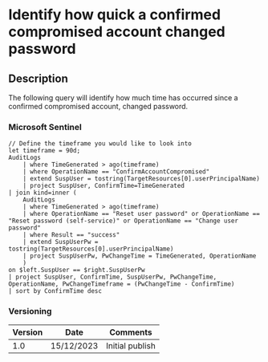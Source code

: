 # Identify how quick a confirmed compromised account changed password

## Description

The following query will identify how much time has occurred since a confirmed compromised account, changed password.

### Microsoft Sentinel
```
// Define the timeframe you would like to look into
let timeframe = 90d;
AuditLogs
    | where TimeGenerated > ago(timeframe)
    | where OperationName == "ConfirmAccountCompromised"
    | extend SuspUser = tostring(TargetResources[0].userPrincipalName)
    | project SuspUser, ConfirmTime=TimeGenerated
| join kind=inner (
    AuditLogs
    | where TimeGenerated > ago(timeframe)
    | where OperationName == "Reset user password" or OperationName == "Reset password (self-service)" or OperationName == "Change user password"
    | where Result == "success"
    | extend SuspUserPw = tostring(TargetResources[0].userPrincipalName)
    | project SuspUserPw, PwChangeTime = TimeGenerated, OperationName
    )
on $left.SuspUser == $right.SuspUserPw
| project SuspUser, ConfirmTime, SuspUserPw, PwChangeTime, OperationName, PwChangeTimeframe = (PwChangeTime - ConfirmTime)
| sort by ConfirmTime desc
```

### Versioning
| Version       | Date          | Comments                               |
| ------------- |---------------| ---------------------------------------|
| 1.0           | 15/12/2023    | Initial publish                        |
